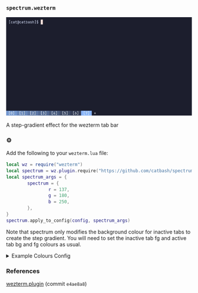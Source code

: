 ### `spectrum.wezterm`

![demo.gif](https://github.com/catbash/spectrum.wezterm/blob/main/img/demo.gif?raw=true)

A step-gradient effect for the wezterm tab bar

### ⚙️

Add the following to your `wezterm.lua` file:
``` lua
local wz = require("wezterm")
local spectrum = wz.plugin.require("https://github.com/catbash/spectrum.wezterm")
local spectrum_args = {
        spectrum = {
                r = 137,
                g = 180,
                b = 250,
        },
}
spectrum.apply_to_config(config, spectrum_args)
```

Note that spectrum only modifies the background colour for inactive tabs to create the step gradient. You will need to set the inactive tab fg and active tab bg and fg colours as usual. 

<details>
<summary>Example Colours Config</summary>


``` lua
local wz = require("wezterm")
local config = wz.config_builder()
local hex_white = '#ffffff'
config.colors = {
	tab_bar = {
		background = "transparent",
		active_tab = {
			bg_color = "rgb(137,180,250)",
			fg_color = hex_white,
		},
		inactive_tab = {
			bg_color = "transparent",
			fg_color = hex_white,
		},
		inactive_tab_hover = {
			bg_color = "transparent",
			fg_color = hex_white,
		},
		new_tab = {
			bg_color = "transparent",
			fg_color = hex_white,
		},
		new_tab_hover = {
			bg_color = "transparent",
			fg_color = hex_white,
		},
	},
}
```
</details>

### References

[wezterm.plugin](https://github.com/wez/wezterm/commit/e4ae8a844d8feaa43e1de34c5cc8b4f07ce525dd) (commit `e4ae8a8`)
